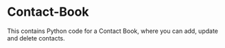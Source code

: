 # Contact-Book
This contains Python code for a Contact Book, where you can add, update and delete contacts.
